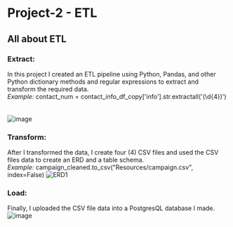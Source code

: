 # Project-2 - ETL   
## All about ETL <br />     
### Extract:  
In this project I created an ETL pipeline using Python, Pandas, and other Python dictionary methods and regular expressions to extract and transform the required data. <br />
*Example:* contact_num = contact_info_df_copy['info'].str.extractall('(\d{4})') <br />  
<br />
![image](https://github.com/dclaxto1/Project-2/assets/128431134/1c0c0042-3ba5-4661-b828-eba4489c9862)

### Transform:
After I transformed the data, I create four (4) CSV files and used the CSV files data to create an ERD and a table schema. <br />
*Example:* campaign_cleaned.to_csv("Resources/campaign.csv", index=False)
![ERD1](https://github.com/dclaxto1/Project-2/assets/128431134/e8aaaa49-7e10-4bfa-bc9f-2a217e7cda72)

### Load:
Finally, I uploaded the CSV file data into a PostgresQL database I made.
![image](https://github.com/dclaxto1/Project-2/assets/128431134/19686170-8dbc-4b64-abbf-bf0feb2d3326)
